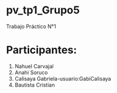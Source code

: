 # pv_tp1_Grupo5
Trabajo Práctico N°1

# Participantes: 
1. Nahuel Carvajal
2. Anahi Soruco 
3. Calisaya Gabriela-usuario:GabiCalisaya
4. Bautista Cristian

